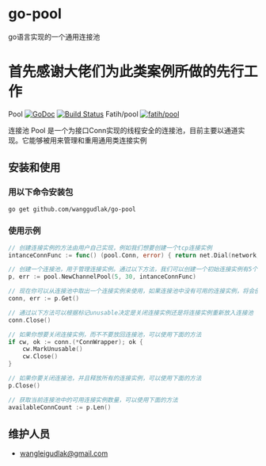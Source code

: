 # go-pool
go语言实现的一个通用连接池

# 首先感谢大佬们为此类案例所做的先行工作
Pool [![GoDoc](http://img.shields.io/badge/go-documentation-blue.svg?style=flat-square)](https://godoc.org/github.com/fatih/pool) [![Build Status](http://img.shields.io/travis/fatih/pool.svg?style=flat-square)](https://travis-ci.org/fatih/pool)
Fatih/pool [![fatih/pool]()](https://github.com/fatih/pool/blob/master/pool.go#L6)

连接池 Pool 是一个为接口Conn实现的线程安全的连接池，目前主要以通道实现。它能够被用来管理和重用通用类连接实例

## 安装和使用

### 用以下命令安装包
```bash
go get github.com/wanggudlak/go-pool
```

### 使用示例

```go
// 创建连接实例的方法由用户自己实现，例如我们想要创建一个tcp连接实例
intanceConnFunc := func() (pool.Conn, error) { return net.Dial(network, address) }

// 创建一个连接池，用于管理连接实例。通过以下方法，我们可以创建一个初始连接实例有5个，总容量有30的连接池
p, err := pool.NewChannelPool(5, 30, intanceConnFunc)

// 现在你可以从连接池中取出一个连接实例来使用，如果连接池中没有可用的连接实例，将会创建通过intanceConnFunc创建一个新的连接实例并放入连接池
conn, err := p.Get()

// 通过以下方法可以根据标记unusable决定是关闭连接实例还是将连接实例重新放入连接池
conn.Close()

// 如果你想要关闭连接实例，而不不要放回连接池，可以使用下面的方法
if cw, ok := conn.(*ConnWrapper); ok {
    cw.MarkUnusable()
    cw.Close()
}

// 如果你要关闭连接池，并且释放所有的连接实例，可以使用下面的方法
p.Close()

// 获取当前连接池中的可用连接实例数量，可以使用下面的方法
availableConnCount := p.Len()
```

## 维护人员
* [wangleigudlak@gmail.com](https://github.com/wanggudlak)
